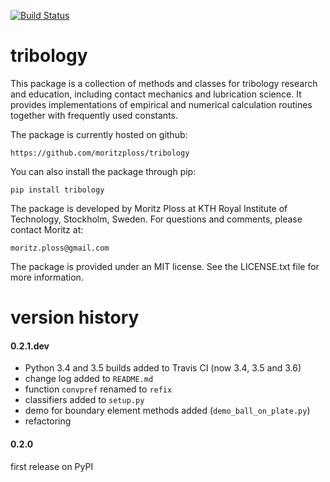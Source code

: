 [![Build Status](https://travis-ci.org/moritzploss/tribology.png)](https://travis-ci.org/moritzploss/tribology)

# tribology
This package is a collection of methods and classes for tribology
research and education, including contact mechanics and lubrication
science. It provides implementations of empirical and numerical
calculation routines together with frequently used constants.

The package is currently hosted on github:

    https://github.com/moritzploss/tribology

You can also install the package through pip:

    pip install tribology

The package is developed by Moritz Ploss at KTH Royal
Institute of Technology, Stockholm, Sweden. For questions and comments,
please contact Moritz at:

    moritz.ploss@gmail.com

The package is provided under an MIT license. See the LICENSE.txt file
for more information.

# version history

#### 0.2.1.dev
- Python 3.4 and 3.5 builds added to Travis CI (now 3.4, 3.5 and 3.6)
- change log added to `README.md`
- function `convpref` renamed to `refix`
- classifiers added to `setup.py`
- demo for boundary element methods added (`demo_ball_on_plate.py`)
- refactoring

#### 0.2.0
first release on PyPI